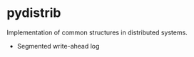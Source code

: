 # pydistrib

Implementation of common structures in distributed systems.

- Segmented write-ahead log